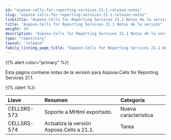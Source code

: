 ```yaml
---
id: "aspose-cells-for-reporting-services-21-1-release-notes"
slug: "aspose-cells-for-reporting-services-21-1-release-notes"
linktitle: "Aspose.Cells for Reporting Services 21.1 Notas de la versión"
title: "Aspose.Cells for Reporting Services 21.1 Notas de la versión"
weight: 20
description: "Aspose.Cells for Reporting Services 21.1 Notas de la versión – the latest updates and fixes."
type: "repository"
layout: "release"
family_listing_page_title: "Aspose.Cells for Reporting Services 21.1 Notas de la versión"
---
```

{{% alert color="primary" %}} 

Esta página contiene notas de la versión para Aspose.Cells for Reporting Services 21.1.

{{% /alert %}} 

|**Llave**|**Resumen**|**Categoría**|
|:- |:- |:- |
|CELLSRS-573|Soporte a MHtml exportado.|Nueva caracteristica|
|CELLSRS-574|Actualiza la versión Aspose.Cells a 21.1.|Tarea|

